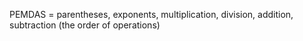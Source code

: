 PEMDAS = parentheses, exponents, multiplication, division, addition, subtraction (the order of operations)